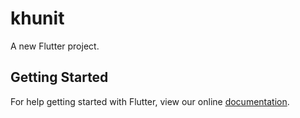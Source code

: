 # khunit

A new Flutter project.

## Getting Started

For help getting started with Flutter, view our online
[documentation](https://flutter.io/).
